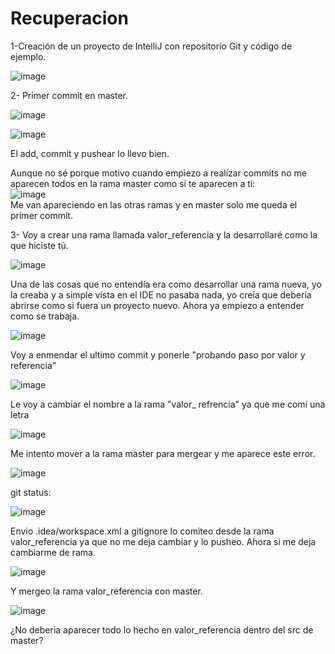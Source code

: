 # Recuperacion



1-Creación de un proyecto de IntelliJ con repositorio Git y código de ejemplo.

![image](https://user-images.githubusercontent.com/113994483/209982724-8339d51a-35fb-4a6f-9ab4-1ed52bf88cff.png)

2- Primer commit en master.

![image](https://user-images.githubusercontent.com/113994483/209982744-053f7ea6-de96-4764-bf67-8ad13f519f37.png)

![image](https://user-images.githubusercontent.com/113994483/209982774-a6be5d3f-e43d-491d-905b-0b023c2f5747.png)


El add, commit y pushear lo llevo bien.<br>

Aunque no sé porque motivo cuando empiezo a realizar commits no me aparecen todos en la rama master como si te aparecen a ti:<br>
![image](https://user-images.githubusercontent.com/113994483/209983061-2783b3d5-9e7e-4121-a442-9bc084898f85.png)<br>
Me van apareciendo en las otras ramas y en master solo me queda el primer commit.

3- Voy a crear una rama llamada valor_referencia y la desarrollaré como la que hiciste tú.

![image](https://user-images.githubusercontent.com/113994483/209983746-6b6d5e7e-2ab8-44ff-9d45-d3140d797ea2.png)

Una de las cosas que no entendía era como desarrollar una rama nueva, yo la creaba y a simple vista en el IDE no pasaba nada,
yo creía que debería abrirse como si fuera un proyecto nuevo. Ahora ya empiezo a entender como se trabaja. <br>

![image](https://user-images.githubusercontent.com/113994483/209985099-2828fb20-55f9-44e1-902a-562dc5cf66bc.png)

Voy a enmendar el ultimo commit y ponerle "probando paso por valor y referencia"<br>

![image](https://user-images.githubusercontent.com/113994483/209986100-9bbf2cfb-cebd-4627-9fb4-c2de6b7c7418.png)

Le voy a cambiar el nombre a la rama "valor_ refrencia" ya que me comí una letra

![image](https://user-images.githubusercontent.com/113994483/209986639-b8681b98-5dfd-4ce2-b131-2c99d045b266.png)

Me intento mover  a la rama master para mergear y me aparece este error.

![image](https://user-images.githubusercontent.com/113994483/209989207-9cfa638f-6399-426a-8e02-12360b1993f8.png)

git status:

![image](https://user-images.githubusercontent.com/113994483/209989488-2fd08d9b-09d6-40b5-8edf-f6772d9e9534.png)

Envio .idea/workspace.xml a gitignore lo comiteo desde la rama valor_referencia ya que no me deja cambiar y lo pusheo.
Ahora si me deja cambiarme de rama.

![image](https://user-images.githubusercontent.com/113994483/209989838-f3f7d661-705c-4211-8c28-82f8cc2504d9.png)

Y mergeo la rama valor_referencia con master.


![image](https://user-images.githubusercontent.com/113994483/209989936-da44fcb0-3209-406e-8116-6899345d2bc4.png)


¿No deberia aparecer todo lo hecho en valor_referencia dentro del src de master?


























